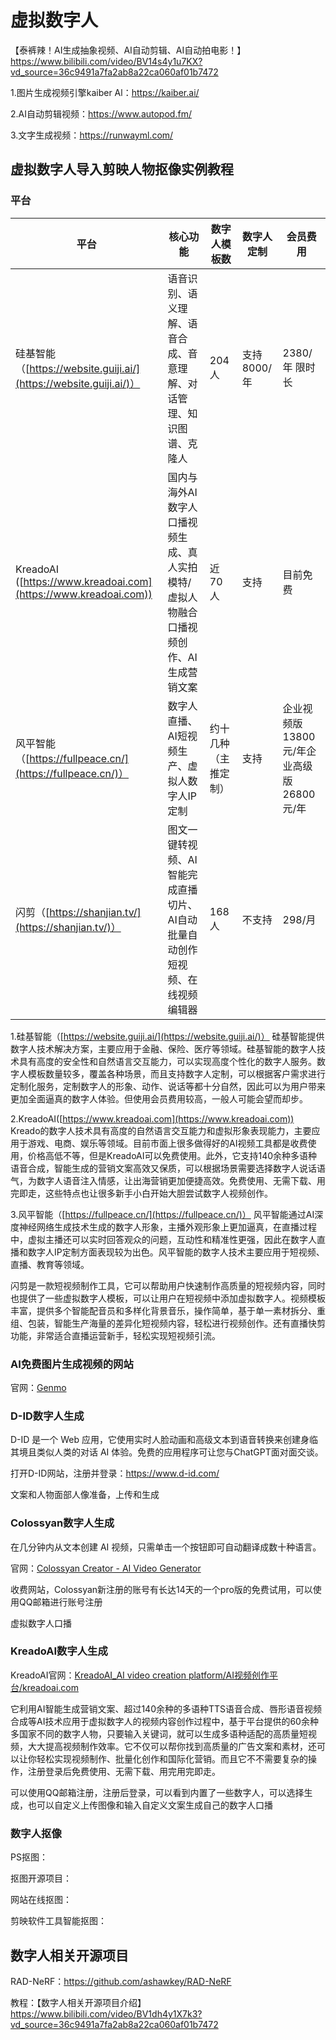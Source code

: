 # 虚拟数字人

【泰裤辣！AI生成抽象视频、AI自动剪辑、AI自动拍电影！】<https://www.bilibili.com/video/BV14s4y1u7KX?vd_source=36c9491a7fa2ab8a22ca060af01b7472>

1.图片生成视频引擎kaiber Al：<https://kaiber.ai/>

2.AI自动剪辑视频：<https://www.autopod.fm/>

3.文字生成视频：<https://runwayml.com/>

## 虚拟数字人导入剪映人物抠像实例教程

### 平台

| 平台                                                         | 核心功能                                                     | 数字人模板数         | 数字人定制   | 会员费用                                 |
| ------------------------------------------------------------ | ------------------------------------------------------------ | -------------------- | ------------ | ---------------------------------------- |
| 硅基智能 （[https://website.guiji.ai/](https://website.guiji.ai/)） | 语音识别、语义理解、语音合成、音意理解、对话管理、知识图谱、克隆人 | 204人                | 支持 8000/年 | 2380/年 限时长                           |
| KreadoAI ([https://www.kreadoai.com](https://www.kreadoai.com)) | 国内与海外AI数字人口播视频生成、真人实拍模特/虚拟人物融合口播视频创作、AI生成营销文案 | 近70人               | 支持         | 目前免费                                 |
| 风平智能（[https://fullpeace.cn/](https://fullpeace.cn/)）   | 数字人直播、AI短视频生产、虚拟人数字人IP定制                 | 约十几种（主推定制） | 支持         | 企业视频版13800元/年企业高级版26800元/年 |
| 闪剪（[https://shanjian.tv/](https://shanjian.tv/)）         | 图文一键转视频、AI智能完成直播切片、AI自动批量自动创作短视频、在线视频编辑器 | 168人                | 不支持       | 298/月                                   |

1.硅基智能（[https://website.guiji.ai/](https://website.guiji.ai/)）
硅基智能提供数字人技术解决方案，主要应用于金融、保险、医疗等领域。硅基智能的数字人技术具有高度的安全性和自然语言交互能力，可以实现高度个性化的数字人服务。数字人模板数量较多，覆盖各种场景，而且支持数字人定制，可以根据客户需求进行定制化服务，定制数字人的形象、动作、说话等都十分自然，因此可以为用户带来更加全面逼真的数字人体验。但使用会员费用较高，一般人可能会望而却步。

2.KreadoAI([https://www.kreadoai.com](https://www.kreadoai.com))
Kreado的数字人技术具有高度的自然语言交互能力和虚拟形象表现能力，主要应用于游戏、电商、娱乐等领域。目前市面上很多做得好的AI视频工具都是收费使用，价格高低不等，但是KreadoAI可以免费使用。此外，它支持140余种多语种语音合成，智能生成的营销文案高效又保质，可以根据场景需要选择数字人说话语气，为数字人语音注入情感，让出海营销更加便捷高效。免费使用、无需下载、用完即走，这些特点也让很多新手小白开始大胆尝试数字人视频创作。

3.风平智能（[https://fullpeace.cn/](https://fullpeace.cn/)）
风平智能通过AI深度神经网络生成技术生成的数字人形象，主播外观形象上更加逼真，在直播过程中，虚拟主播还可以实时回答观众的问题，互动性和精准性更强，因此在数字人直播和数字人IP定制方面表现较为出色。风平智能的数字人技术主要应用于短视频、直播、教育等领域。

闪剪是一款短视频制作工具，它可以帮助用户快速制作高质量的短视频内容，同时也提供了一些虚拟数字人模板，可以让用户在短视频中添加虚拟数字人。视频模板丰富，提供多个智能配音员和多样化背景音乐，操作简单，基于单一素材拆分、重组、包装，智能生产海量的差异化短视频内容，轻松进行视频创作。还有直播快剪功能，非常适合直播运营新手，轻松实现短视频引流。

### AI免费图片生成视频的网站

官网：[Genmo](https://alpha.genmo.ai/)

### D-ID数字人生成

D-ID 是一个 Web 应用，它使用实时人脸动画和高级文本到语音转换来创建身临其境且类似人类的对话 AI 体验。免费的应用程序可让您与ChatGPT面对面交谈。

打开D-ID网站，注册并登录：<https://www.d-id.com/>

文案和人物面部人像准备，上传和生成

### Colossyan数字人生成

在几分钟内从文本创建 AI 视频，只需单击一个按钮即可自动翻译成数十种语言。

官网：[Colossyan Creator - AI Video Generator](https://www.colossyan.com/)

收费网站，Colossyan新注册的账号有长达14天的一个pro版的免费试用，可以使用QQ邮箱进行账号注册

虚拟数字人口播

### KreadoAI数字人生成

KreadoAI官网：[KreadoAI_AI video creation platform/AI视频创作平台/kreadoai.com](https://www.kreadoai.com/)

它利用AI智能生成营销文案、超过140余种的多语种TTS语音合成、唇形语音视频合成等AI技术应用于虚拟数字人的视频内容创作过程中，基于平台提供的60余种多国家不同的数字人物，只要输入关键词，就可以生成多语种适配的高质量短视频，大大提高视频制作效率。它不仅可以帮你找到高质量的广告文案和素材，还可以让你轻松实现视频制作、批量化创作和国际化营销。而且它不不需要复杂的操作，注册登录后免费使用、无需下载、用完用完即走。

可以使用QQ邮箱注册，注册后登录，可以看到内置了一些数字人，可以选择生成，也可以自定义上传图像和输入自定义文案生成自己的数字人口播

### 数字人抠像

PS抠图：

抠图开源项目：

网站在线抠图：

剪映软件工具智能抠图：

## 数字人相关开源项目

RAD-NeRF：<https://github.com/ashawkey/RAD-NeRF>

教程：【数字人相关开源项目介绍】<https://www.bilibili.com/video/BV1dh4y1X7k3?vd_source=36c9491a7fa2ab8a22ca060af01b7472>
